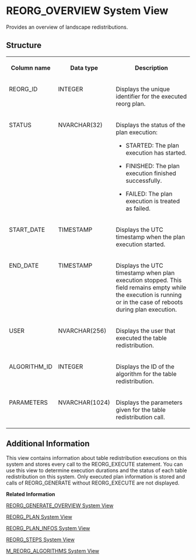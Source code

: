 <!-- loio20ccfa20751910149c2de2cb9ce26e78 -->

# REORG\_OVERVIEW System View

Provides an overview of landscape redistributions.



<a name="loio20ccfa20751910149c2de2cb9ce26e78___r_e_o_r_g__o_v_e_r_v_i_e_w_1struct_REORG_OVERVIEW"/>

## Structure


<table>
<tr>
<th valign="top">

Column name



</th>
<th valign="top">

Data type



</th>
<th valign="top">

Description



</th>
</tr>
<tr>
<td valign="top">

REORG\_ID



</td>
<td valign="top">

INTEGER



</td>
<td valign="top">

Displays the unique identifier for the executed reorg plan.



</td>
</tr>
<tr>
<td valign="top">

STATUS



</td>
<td valign="top">

NVARCHAR\(32\)



</td>
<td valign="top">

Displays the status of the plan execution:

-   STARTED: The plan execution has started.

-   FINISHED: The plan execution finished successfully.

-   FAILED: The plan execution is treated as failed.




</td>
</tr>
<tr>
<td valign="top">

START\_DATE



</td>
<td valign="top">

TIMESTAMP



</td>
<td valign="top">

Displays the UTC timestamp when the plan execution started.



</td>
</tr>
<tr>
<td valign="top">

END\_DATE



</td>
<td valign="top">

TIMESTAMP



</td>
<td valign="top">

Displays the UTC timestamp when plan execution stopped. This field remains empty while the execution is running or in the case of reboots during plan execution.



</td>
</tr>
<tr>
<td valign="top">

USER



</td>
<td valign="top">

NVARCHAR\(256\)



</td>
<td valign="top">

Displays the user that executed the table redistribution.



</td>
</tr>
<tr>
<td valign="top">

ALGORITHM\_ID



</td>
<td valign="top">

INTEGER



</td>
<td valign="top">

Displays the ID of the algorithm for the table redistribution.



</td>
</tr>
<tr>
<td valign="top">

PARAMETERS



</td>
<td valign="top">

NVARCHAR\(1024\)



</td>
<td valign="top">

Displays the parameters given for the table redistribution call.



</td>
</tr>
</table>



<a name="loio20ccfa20751910149c2de2cb9ce26e78___r_e_o_r_g__o_v_e_r_v_i_e_w_1fulldesc_REORG_OVERVIEW"/>

## Additional Information

This view contains information about table redistribution executions on this system and stores every call to the REORG\_EXECUTE statement. You can use this view to determine execution durations and the status of each table redistribution on this system. Only executed plan information is stored and calls of REORG\_GENERATE without REORG\_EXECUTE are not displayed.

**Related Information**  


[REORG\_GENERATE\_OVERVIEW System View](reorg-generate-overview-system-view-176f257.md "Tracks automated and administrator calls to the REORG_GENERATE procedure.")

[REORG\_PLAN System View](reorg-plan-system-view-20cd4f1.md "Provides current plan information for landscape reorganization.")

[REORG\_PLAN\_INFOS System View](reorg-plan-infos-system-view-20cd27f.md "Provides additional information about the current landscape reorganization plan.")

[REORG\_STEPS System View](reorg-steps-system-view-20cd6dd.md "Contains the executed or to be executed table redistribution plan items.")

[M\_REORG\_ALGORITHMS System View](../022-Monitoring-Views/m-reorg-algorithms-system-view-20b9ec5.md "Provides information about landscape redistribution algorithms.")

